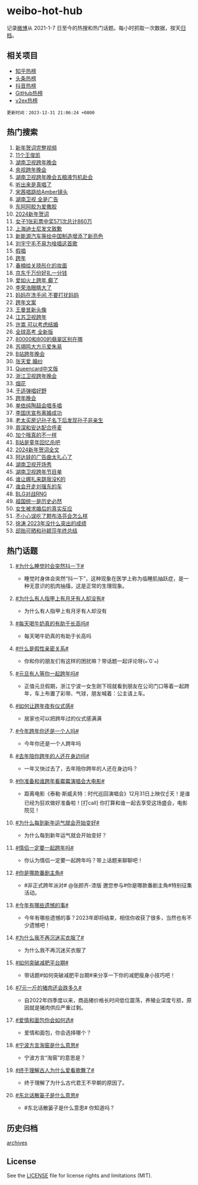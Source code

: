 # weibo-hot-hub

记录[微博](https://www.weibo.com)从 2021-1-7 日至今的热搜和热门话题。每小时抓取一次数据，按天[归档](archives)。

## 相关项目

- [知乎热榜](https://github.com/lonnyzhang423/zhihu-hot-hub)
- [头条热榜](https://github.com/lonnyzhang423/toutiao-hot-hub)
- [抖音热榜](https://github.com/lonnyzhang423/douyin-hot-hub)
- [GitHub热榜](https://github.com/lonnyzhang423/github-hot-hub)
- [v2ex热榜](https://github.com/lonnyzhang423/v2ex-hot-hub)


`更新时间：2023-12-31 21:06:24 +0800`

## 热门搜索

1. [新年贺词完整视频](https://m.weibo.cn/search?containerid=100103type%3D1%26t%3D10%26q%3D%23%E6%96%B0%E5%B9%B4%E8%B4%BA%E8%AF%8D%E5%AE%8C%E6%95%B4%E8%A7%86%E9%A2%91%23&stream_entry_id=51&isnewpage=1&extparam=seat%3D1%26pos%3D0%26cate%3D10103%26dgr%3D0%26c_type%3D51%26stream_entry_id%3D51%26q%3D%2523%25E6%2596%25B0%25E5%25B9%25B4%25E8%25B4%25BA%25E8%25AF%258D%25E5%25AE%258C%25E6%2595%25B4%25E8%25A7%2586%25E9%25A2%2591%2523%26filter_type%3Drealtimehot%26display_time%3D1704027983%26pre_seqid%3D1704027983657030014181)
1. [11个王俊凯](https://m.weibo.cn/search?containerid=100103type%3D1%26t%3D10%26q%3D%2311%E4%B8%AA%E7%8E%8B%E4%BF%8A%E5%87%AF%23&stream_entry_id=31&isnewpage=1&extparam=seat%3D1%26realpos%3D1%26dgr%3D0%26c_type%3D31%26pos%3D0%26lcate%3D5001%26stream_entry_id%3D31%26band_rank%3D1%26flag%3D4%26cate%3D5001%26q%3D%252311%25E4%25B8%25AA%25E7%258E%258B%25E4%25BF%258A%25E5%2587%25AF%2523%26filter_type%3Drealtimehot%26display_time%3D1704027983%26pre_seqid%3D1704027983657030014181)
1. [湖南卫视跨年晚会](https://m.weibo.cn/search?containerid=100103type%3D1%26t%3D10%26q%3D%E6%B9%96%E5%8D%97%E5%8D%AB%E8%A7%86%E8%B7%A8%E5%B9%B4%E6%99%9A%E4%BC%9A&stream_entry_id=31&isnewpage=1&extparam=seat%3D1%26realpos%3D2%26dgr%3D0%26c_type%3D31%26pos%3D1%26lcate%3D5001%26stream_entry_id%3D31%26band_rank%3D2%26flag%3D4%26cate%3D5001%26q%3D%25E6%25B9%2596%25E5%258D%2597%25E5%258D%25AB%25E8%25A7%2586%25E8%25B7%25A8%25E5%25B9%25B4%25E6%2599%259A%25E4%25BC%259A%26filter_type%3Drealtimehot%26display_time%3D1704027983%26pre_seqid%3D1704027983657030014181)
1. [央视跨年晚会](https://m.weibo.cn/search?containerid=100103type%3D1%26t%3D10%26q%3D%23%E5%A4%AE%E8%A7%86%E8%B7%A8%E5%B9%B4%E6%99%9A%E4%BC%9A%23&stream_entry_id=31&isnewpage=1&extparam=seat%3D1%26realpos%3D3%26dgr%3D0%26c_type%3D31%26pos%3D2%26lcate%3D5001%26stream_entry_id%3D31%26band_rank%3D3%26flag%3D1%26cate%3D5001%26q%3D%2523%25E5%25A4%25AE%25E8%25A7%2586%25E8%25B7%25A8%25E5%25B9%25B4%25E6%2599%259A%25E4%25BC%259A%2523%26filter_type%3Drealtimehot%26display_time%3D1704027983%26pre_seqid%3D1704027983657030014181)
1. [湖南卫视跨年晚会五粮液包机赴会](https://m.weibo.cn/search?containerid=100103type%3D1%26t%3D10%26q%3D%23%E6%B9%96%E5%8D%97%E5%8D%AB%E8%A7%86%E8%B7%A8%E5%B9%B4%E6%99%9A%E4%BC%9A%E4%BA%94%E7%B2%AE%E6%B6%B2%E5%8C%85%E6%9C%BA%E8%B5%B4%E4%BC%9A%23&stream_entry_id=31&isnewpage=1&extparam=seat%3D1%26adid%3D217224%26dgr%3D0%26topic_ad%3D1%26c_type%3D31%26is_ad_pos%3D1%26lcate%3D5001%26stream_entry_id%3D31%26band_rank%3D4%26pos%3D3%26cate%3D5001%26q%3D%2523%25E6%25B9%2596%25E5%258D%2597%25E5%258D%25AB%25E8%25A7%2586%25E8%25B7%25A8%25E5%25B9%25B4%25E6%2599%259A%25E4%25BC%259A%25E4%25BA%2594%25E7%25B2%25AE%25E6%25B6%25B2%25E5%258C%2585%25E6%259C%25BA%25E8%25B5%25B4%25E4%25BC%259A%2523%26filter_type%3Drealtimehot%26display_time%3D1704027983%26pre_seqid%3D1704027983657030014181)
1. [听出来是真唱了](https://m.weibo.cn/search?containerid=100103type%3D1%26t%3D10%26q%3D%E5%90%AC%E5%87%BA%E6%9D%A5%E6%98%AF%E7%9C%9F%E5%94%B1%E4%BA%86&stream_entry_id=31&isnewpage=1&extparam=seat%3D1%26realpos%3D4%26dgr%3D0%26c_type%3D31%26pos%3D4%26lcate%3D5001%26stream_entry_id%3D31%26band_rank%3D4%26flag%3D1%26cate%3D5001%26q%3D%25E5%2590%25AC%25E5%2587%25BA%25E6%259D%25A5%25E6%2598%25AF%25E7%259C%259F%25E5%2594%25B1%25E4%25BA%2586%26filter_type%3Drealtimehot%26display_time%3D1704027983%26pre_seqid%3D1704027983657030014181)
1. [宋茜唱跳给Amber镜头](https://m.weibo.cn/search?containerid=100103type%3D1%26t%3D10%26q%3D%E5%AE%8B%E8%8C%9C%E5%94%B1%E8%B7%B3%E7%BB%99Amber%E9%95%9C%E5%A4%B4&stream_entry_id=31&isnewpage=1&extparam=seat%3D1%26realpos%3D5%26dgr%3D0%26c_type%3D31%26pos%3D5%26lcate%3D5001%26stream_entry_id%3D31%26band_rank%3D5%26flag%3D1%26cate%3D5001%26q%3D%25E5%25AE%258B%25E8%258C%259C%25E5%2594%25B1%25E8%25B7%25B3%25E7%25BB%2599Amber%25E9%2595%259C%25E5%25A4%25B4%26filter_type%3Drealtimehot%26display_time%3D1704027983%26pre_seqid%3D1704027983657030014181)
1. [湖南卫视 全是广告](https://m.weibo.cn/search?containerid=100103type%3D1%26t%3D10%26q%3D%E6%B9%96%E5%8D%97%E5%8D%AB%E8%A7%86+%E5%85%A8%E6%98%AF%E5%B9%BF%E5%91%8A&stream_entry_id=31&isnewpage=1&extparam=seat%3D1%26realpos%3D6%26dgr%3D0%26c_type%3D31%26pos%3D6%26lcate%3D5001%26stream_entry_id%3D31%26band_rank%3D6%26flag%3D1%26cate%3D5001%26q%3D%25E6%25B9%2596%25E5%258D%2597%25E5%258D%25AB%25E8%25A7%2586%2520%25E5%2585%25A8%25E6%2598%25AF%25E5%25B9%25BF%25E5%2591%258A%26filter_type%3Drealtimehot%26display_time%3D1704027983%26pre_seqid%3D1704027983657030014181)
1. [东阿阿胶为爱撒胶](https://m.weibo.cn/search?containerid=100103type%3D1%26t%3D10%26q%3D%23%E4%B8%9C%E9%98%BF%E9%98%BF%E8%83%B6%E4%B8%BA%E7%88%B1%E6%92%92%E8%83%B6%23&stream_entry_id=31&isnewpage=1&extparam=seat%3D1%26adid%3D217713%26dgr%3D0%26topic_ad%3D1%26c_type%3D31%26is_ad_pos%3D1%26lcate%3D5001%26stream_entry_id%3D31%26band_rank%3D7%26pos%3D7%26cate%3D5001%26q%3D%2523%25E4%25B8%259C%25E9%2598%25BF%25E9%2598%25BF%25E8%2583%25B6%25E4%25B8%25BA%25E7%2588%25B1%25E6%2592%2592%25E8%2583%25B6%2523%26filter_type%3Drealtimehot%26display_time%3D1704027983%26pre_seqid%3D1704027983657030014181)
1. [2024新年贺词](https://m.weibo.cn/search?containerid=100103type%3D1%26t%3D10%26q%3D%232024%E6%96%B0%E5%B9%B4%E8%B4%BA%E8%AF%8D%23&stream_entry_id=31&isnewpage=1&extparam=seat%3D1%26realpos%3D7%26dgr%3D0%26c_type%3D31%26pos%3D8%26lcate%3D5001%26stream_entry_id%3D31%26band_rank%3D7%26flag%3D0%26cate%3D5001%26q%3D%25232024%25E6%2596%25B0%25E5%25B9%25B4%25E8%25B4%25BA%25E8%25AF%258D%2523%26filter_type%3Drealtimehot%26display_time%3D1704027983%26pre_seqid%3D1704027983657030014181)
1. [女子1张彩票中奖571次总计860万](https://m.weibo.cn/search?containerid=100103type%3D1%26t%3D10%26q%3D%23%E5%A5%B3%E5%AD%901%E5%BC%A0%E5%BD%A9%E7%A5%A8%E4%B8%AD%E5%A5%96571%E6%AC%A1%E6%80%BB%E8%AE%A1860%E4%B8%87%23&stream_entry_id=31&isnewpage=1&extparam=seat%3D1%26realpos%3D8%26dgr%3D0%26c_type%3D31%26pos%3D9%26lcate%3D5001%26stream_entry_id%3D31%26band_rank%3D8%26flag%3D0%26cate%3D5001%26q%3D%2523%25E5%25A5%25B3%25E5%25AD%25901%25E5%25BC%25A0%25E5%25BD%25A9%25E7%25A5%25A8%25E4%25B8%25AD%25E5%25A5%2596571%25E6%25AC%25A1%25E6%2580%25BB%25E8%25AE%25A1860%25E4%25B8%2587%2523%26filter_type%3Drealtimehot%26display_time%3D1704027983%26pre_seqid%3D1704027983657030014181)
1. [上海迪士尼发文致歉](https://m.weibo.cn/search?containerid=100103type%3D1%26t%3D10%26q%3D%23%E4%B8%8A%E6%B5%B7%E8%BF%AA%E5%A3%AB%E5%B0%BC%E5%8F%91%E6%96%87%E8%87%B4%E6%AD%89%23&stream_entry_id=31&isnewpage=1&extparam=seat%3D1%26realpos%3D9%26dgr%3D0%26c_type%3D31%26pos%3D10%26lcate%3D5001%26stream_entry_id%3D31%26band_rank%3D9%26flag%3D1%26cate%3D5001%26q%3D%2523%25E4%25B8%258A%25E6%25B5%25B7%25E8%25BF%25AA%25E5%25A3%25AB%25E5%25B0%25BC%25E5%258F%2591%25E6%2596%2587%25E8%2587%25B4%25E6%25AD%2589%2523%26filter_type%3Drealtimehot%26display_time%3D1704027983%26pre_seqid%3D1704027983657030014181)
1. [新能源汽车等给中国制造增添了新亮色](https://m.weibo.cn/search?containerid=100103type%3D1%26t%3D10%26q%3D%23%E6%96%B0%E8%83%BD%E6%BA%90%E6%B1%BD%E8%BD%A6%E7%AD%89%E7%BB%99%E4%B8%AD%E5%9B%BD%E5%88%B6%E9%80%A0%E5%A2%9E%E6%B7%BB%E4%BA%86%E6%96%B0%E4%BA%AE%E8%89%B2%23&stream_entry_id=31&isnewpage=1&extparam=seat%3D1%26realpos%3D10%26dgr%3D0%26c_type%3D31%26pos%3D11%26lcate%3D5001%26stream_entry_id%3D31%26band_rank%3D10%26flag%3D0%26cate%3D5001%26q%3D%2523%25E6%2596%25B0%25E8%2583%25BD%25E6%25BA%2590%25E6%25B1%25BD%25E8%25BD%25A6%25E7%25AD%2589%25E7%25BB%2599%25E4%25B8%25AD%25E5%259B%25BD%25E5%2588%25B6%25E9%2580%25A0%25E5%25A2%259E%25E6%25B7%25BB%25E4%25BA%2586%25E6%2596%25B0%25E4%25BA%25AE%25E8%2589%25B2%2523%26filter_type%3Drealtimehot%26display_time%3D1704027983%26pre_seqid%3D1704027983657030014181)
1. [刘宇宁毛不易为啥唱这首歌](https://m.weibo.cn/search?containerid=100103type%3D1%26t%3D10%26q%3D%E5%88%98%E5%AE%87%E5%AE%81%E6%AF%9B%E4%B8%8D%E6%98%93%E4%B8%BA%E5%95%A5%E5%94%B1%E8%BF%99%E9%A6%96%E6%AD%8C&stream_entry_id=31&isnewpage=1&extparam=seat%3D1%26realpos%3D11%26dgr%3D0%26c_type%3D31%26pos%3D12%26lcate%3D5001%26stream_entry_id%3D31%26band_rank%3D11%26flag%3D1%26cate%3D5001%26q%3D%25E5%2588%2598%25E5%25AE%2587%25E5%25AE%2581%25E6%25AF%259B%25E4%25B8%258D%25E6%2598%2593%25E4%25B8%25BA%25E5%2595%25A5%25E5%2594%25B1%25E8%25BF%2599%25E9%25A6%2596%25E6%25AD%258C%26filter_type%3Drealtimehot%26display_time%3D1704027983%26pre_seqid%3D1704027983657030014181)
1. [假唱](https://m.weibo.cn/search?containerid=100103type%3D1%26t%3D10%26q%3D%E5%81%87%E5%94%B1&stream_entry_id=31&isnewpage=1&extparam=seat%3D1%26realpos%3D12%26dgr%3D0%26c_type%3D31%26pos%3D13%26lcate%3D5001%26stream_entry_id%3D31%26band_rank%3D12%26flag%3D1%26cate%3D5001%26q%3D%25E5%2581%2587%25E5%2594%25B1%26filter_type%3Drealtimehot%26display_time%3D1704027983%26pre_seqid%3D1704027983657030014181)
1. [跨年](https://m.weibo.cn/search?containerid=100103type%3D1%26t%3D10%26q%3D%E8%B7%A8%E5%B9%B4&stream_entry_id=31&isnewpage=1&extparam=seat%3D1%26realpos%3D13%26dgr%3D0%26c_type%3D31%26pos%3D14%26lcate%3D5001%26stream_entry_id%3D31%26band_rank%3D13%26flag%3D1%26cate%3D5001%26q%3D%25E8%25B7%25A8%25E5%25B9%25B4%26filter_type%3Drealtimehot%26display_time%3D1704027983%26pre_seqid%3D1704027983657030014181)
1. [春楠给关晓彤化的妆面](https://m.weibo.cn/search?containerid=100103type%3D1%26t%3D10%26q%3D%E6%98%A5%E6%A5%A0%E7%BB%99%E5%85%B3%E6%99%93%E5%BD%A4%E5%8C%96%E7%9A%84%E5%A6%86%E9%9D%A2&stream_entry_id=31&isnewpage=1&extparam=seat%3D1%26realpos%3D14%26dgr%3D0%26c_type%3D31%26pos%3D15%26lcate%3D5001%26stream_entry_id%3D31%26band_rank%3D14%26flag%3D1%26cate%3D5001%26q%3D%25E6%2598%25A5%25E6%25A5%25A0%25E7%25BB%2599%25E5%2585%25B3%25E6%2599%2593%25E5%25BD%25A4%25E5%258C%2596%25E7%259A%2584%25E5%25A6%2586%25E9%259D%25A2%26filter_type%3Drealtimehot%26display_time%3D1704027983%26pre_seqid%3D1704027983657030014181)
1. [京东千万份好礼一分钱](https://m.weibo.cn/search?containerid=100103type%3D1%26t%3D10%26q%3D%23%E4%BA%AC%E4%B8%9C%E5%8D%83%E4%B8%87%E4%BB%BD%E5%A5%BD%E7%A4%BC%E4%B8%80%E5%88%86%E9%92%B1%23&stream_entry_id=31&isnewpage=1&extparam=seat%3D1%26adid%3D217918%26realpos%3D15%26dgr%3D0%26c_type%3D31%26pos%3D16%26lcate%3D5001%26stream_entry_id%3D31%26band_rank%3D15%26flag%3D0%26cate%3D5001%26q%3D%2523%25E4%25BA%25AC%25E4%25B8%259C%25E5%258D%2583%25E4%25B8%2587%25E4%25BB%25BD%25E5%25A5%25BD%25E7%25A4%25BC%25E4%25B8%2580%25E5%2588%2586%25E9%2592%25B1%2523%26filter_type%3Drealtimehot%26display_time%3D1704027983%26pre_seqid%3D1704027983657030014181)
1. [爱如火上跨年 癫了](https://m.weibo.cn/search?containerid=100103type%3D1%26t%3D10%26q%3D%E7%88%B1%E5%A6%82%E7%81%AB%E4%B8%8A%E8%B7%A8%E5%B9%B4+%E7%99%AB%E4%BA%86&stream_entry_id=31&isnewpage=1&extparam=seat%3D1%26realpos%3D16%26dgr%3D0%26c_type%3D31%26pos%3D17%26lcate%3D5001%26stream_entry_id%3D31%26band_rank%3D16%26flag%3D1%26cate%3D5001%26q%3D%25E7%2588%25B1%25E5%25A6%2582%25E7%2581%25AB%25E4%25B8%258A%25E8%25B7%25A8%25E5%25B9%25B4%2520%25E7%2599%25AB%25E4%25BA%2586%26filter_type%3Drealtimehot%26display_time%3D1704027983%26pre_seqid%3D1704027983657030014181)
1. [李荣浩眼睛大了](https://m.weibo.cn/search?containerid=100103type%3D1%26t%3D10%26q%3D%E6%9D%8E%E8%8D%A3%E6%B5%A9%E7%9C%BC%E7%9D%9B%E5%A4%A7%E4%BA%86&stream_entry_id=31&isnewpage=1&extparam=seat%3D1%26realpos%3D17%26dgr%3D0%26c_type%3D31%26pos%3D18%26lcate%3D5001%26stream_entry_id%3D31%26band_rank%3D17%26flag%3D1%26cate%3D5001%26q%3D%25E6%259D%258E%25E8%258D%25A3%25E6%25B5%25A9%25E7%259C%25BC%25E7%259D%259B%25E5%25A4%25A7%25E4%25BA%2586%26filter_type%3Drealtimehot%26display_time%3D1704027983%26pre_seqid%3D1704027983657030014181)
1. [妈妈在洗手间 不要打扰妈妈](https://m.weibo.cn/search?containerid=100103type%3D1%26t%3D10%26q%3D%E5%A6%88%E5%A6%88%E5%9C%A8%E6%B4%97%E6%89%8B%E9%97%B4+%E4%B8%8D%E8%A6%81%E6%89%93%E6%89%B0%E5%A6%88%E5%A6%88&stream_entry_id=31&isnewpage=1&extparam=seat%3D1%26realpos%3D18%26dgr%3D0%26c_type%3D31%26pos%3D19%26lcate%3D5001%26stream_entry_id%3D31%26band_rank%3D18%26flag%3D2%26cate%3D5001%26q%3D%25E5%25A6%2588%25E5%25A6%2588%25E5%259C%25A8%25E6%25B4%2597%25E6%2589%258B%25E9%2597%25B4%2520%25E4%25B8%258D%25E8%25A6%2581%25E6%2589%2593%25E6%2589%25B0%25E5%25A6%2588%25E5%25A6%2588%26filter_type%3Drealtimehot%26display_time%3D1704027983%26pre_seqid%3D1704027983657030014181)
1. [跨年文案](https://m.weibo.cn/search?containerid=100103type%3D1%26t%3D10%26q%3D%E8%B7%A8%E5%B9%B4%E6%96%87%E6%A1%88&stream_entry_id=31&isnewpage=1&extparam=seat%3D1%26realpos%3D19%26dgr%3D0%26c_type%3D31%26pos%3D20%26lcate%3D5001%26stream_entry_id%3D31%26band_rank%3D19%26flag%3D0%26cate%3D5001%26q%3D%25E8%25B7%25A8%25E5%25B9%25B4%25E6%2596%2587%25E6%25A1%2588%26filter_type%3Drealtimehot%26display_time%3D1704027983%26pre_seqid%3D1704027983657030014181)
1. [王曼昱新头像](https://m.weibo.cn/search?containerid=100103type%3D1%26t%3D10%26q%3D%E7%8E%8B%E6%9B%BC%E6%98%B1%E6%96%B0%E5%A4%B4%E5%83%8F&stream_entry_id=31&isnewpage=1&extparam=seat%3D1%26realpos%3D20%26dgr%3D0%26c_type%3D31%26pos%3D21%26lcate%3D5001%26stream_entry_id%3D31%26band_rank%3D20%26flag%3D1%26cate%3D5001%26q%3D%25E7%258E%258B%25E6%259B%25BC%25E6%2598%25B1%25E6%2596%25B0%25E5%25A4%25B4%25E5%2583%258F%26filter_type%3Drealtimehot%26display_time%3D1704027983%26pre_seqid%3D1704027983657030014181)
1. [江苏卫视跨年](https://m.weibo.cn/search?containerid=100103type%3D1%26t%3D10%26q%3D%E6%B1%9F%E8%8B%8F%E5%8D%AB%E8%A7%86%E8%B7%A8%E5%B9%B4&stream_entry_id=31&isnewpage=1&extparam=seat%3D1%26realpos%3D21%26dgr%3D0%26c_type%3D31%26pos%3D22%26lcate%3D5001%26stream_entry_id%3D31%26band_rank%3D21%26flag%3D0%26cate%3D5001%26q%3D%25E6%25B1%259F%25E8%258B%258F%25E5%258D%25AB%25E8%25A7%2586%25E8%25B7%25A8%25E5%25B9%25B4%26filter_type%3Drealtimehot%26display_time%3D1704027983%26pre_seqid%3D1704027983657030014181)
1. [许嵩 可以考虑结婚](https://m.weibo.cn/search?containerid=100103type%3D1%26t%3D10%26q%3D%E8%AE%B8%E5%B5%A9+%E5%8F%AF%E4%BB%A5%E8%80%83%E8%99%91%E7%BB%93%E5%A9%9A&stream_entry_id=31&isnewpage=1&extparam=seat%3D1%26realpos%3D22%26dgr%3D0%26c_type%3D31%26pos%3D23%26lcate%3D5001%26stream_entry_id%3D31%26band_rank%3D22%26flag%3D1%26cate%3D5001%26q%3D%25E8%25AE%25B8%25E5%25B5%25A9%2520%25E5%258F%25AF%25E4%25BB%25A5%25E8%2580%2583%25E8%2599%2591%25E7%25BB%2593%25E5%25A9%259A%26filter_type%3Drealtimehot%26display_time%3D1704027983%26pre_seqid%3D1704027983657030014181)
1. [全球高考 全新版](https://m.weibo.cn/search?containerid=100103type%3D1%26t%3D10%26q%3D%E5%85%A8%E7%90%83%E9%AB%98%E8%80%83+%E5%85%A8%E6%96%B0%E7%89%88&stream_entry_id=31&isnewpage=1&extparam=seat%3D1%26realpos%3D23%26dgr%3D0%26c_type%3D31%26pos%3D24%26lcate%3D5001%26stream_entry_id%3D31%26band_rank%3D23%26flag%3D1%26cate%3D5001%26q%3D%25E5%2585%25A8%25E7%2590%2583%25E9%25AB%2598%25E8%2580%2583%2520%25E5%2585%25A8%25E6%2596%25B0%25E7%2589%2588%26filter_type%3Drealtimehot%26display_time%3D1704027983%26pre_seqid%3D1704027983657030014181)
1. [80000和800的翡翠区别在哪](https://m.weibo.cn/search?containerid=100103type%3D1%26t%3D10%26q%3D%2380000%E5%92%8C800%E7%9A%84%E7%BF%A1%E7%BF%A0%E5%8C%BA%E5%88%AB%E5%9C%A8%E5%93%AA%23&stream_entry_id=31&isnewpage=1&extparam=seat%3D1%26realpos%3D24%26dgr%3D0%26c_type%3D31%26pos%3D25%26lcate%3D5001%26stream_entry_id%3D31%26band_rank%3D24%26flag%3D1%26cate%3D5001%26q%3D%252380000%25E5%2592%258C800%25E7%259A%2584%25E7%25BF%25A1%25E7%25BF%25A0%25E5%258C%25BA%25E5%2588%25AB%25E5%259C%25A8%25E5%2593%25AA%2523%26filter_type%3Drealtimehot%26display_time%3D1704027983%26pre_seqid%3D1704027983657030014181)
1. [苏翊鸣大方示爱朱易](https://m.weibo.cn/search?containerid=100103type%3D1%26t%3D10%26q%3D%23%E8%8B%8F%E7%BF%8A%E9%B8%A3%E5%A4%A7%E6%96%B9%E7%A4%BA%E7%88%B1%E6%9C%B1%E6%98%93%23&stream_entry_id=31&isnewpage=1&extparam=seat%3D1%26realpos%3D25%26dgr%3D0%26c_type%3D31%26pos%3D26%26lcate%3D5001%26stream_entry_id%3D31%26band_rank%3D25%26flag%3D0%26cate%3D5001%26q%3D%2523%25E8%258B%258F%25E7%25BF%258A%25E9%25B8%25A3%25E5%25A4%25A7%25E6%2596%25B9%25E7%25A4%25BA%25E7%2588%25B1%25E6%259C%25B1%25E6%2598%2593%2523%26filter_type%3Drealtimehot%26display_time%3D1704027983%26pre_seqid%3D1704027983657030014181)
1. [B站跨年晚会](https://m.weibo.cn/search?containerid=100103type%3D1%26t%3D10%26q%3DB%E7%AB%99%E8%B7%A8%E5%B9%B4%E6%99%9A%E4%BC%9A&stream_entry_id=31&isnewpage=1&extparam=seat%3D1%26realpos%3D26%26dgr%3D0%26c_type%3D31%26pos%3D27%26lcate%3D5001%26stream_entry_id%3D31%26band_rank%3D26%26flag%3D1%26cate%3D5001%26q%3DB%25E7%25AB%2599%25E8%25B7%25A8%25E5%25B9%25B4%25E6%2599%259A%25E4%25BC%259A%26filter_type%3Drealtimehot%26display_time%3D1704027983%26pre_seqid%3D1704027983657030014181)
1. [张天爱 婚纱](https://m.weibo.cn/search?containerid=100103type%3D1%26t%3D10%26q%3D%E5%BC%A0%E5%A4%A9%E7%88%B1+%E5%A9%9A%E7%BA%B1&stream_entry_id=31&isnewpage=1&extparam=seat%3D1%26realpos%3D27%26dgr%3D0%26c_type%3D31%26pos%3D28%26lcate%3D5001%26stream_entry_id%3D31%26band_rank%3D27%26flag%3D1%26cate%3D5001%26q%3D%25E5%25BC%25A0%25E5%25A4%25A9%25E7%2588%25B1%2520%25E5%25A9%259A%25E7%25BA%25B1%26filter_type%3Drealtimehot%26display_time%3D1704027983%26pre_seqid%3D1704027983657030014181)
1. [Queencard中文版](https://m.weibo.cn/search?containerid=100103type%3D1%26t%3D10%26q%3D%23Queencard%E4%B8%AD%E6%96%87%E7%89%88%23&stream_entry_id=31&isnewpage=1&extparam=seat%3D1%26realpos%3D28%26dgr%3D0%26c_type%3D31%26pos%3D29%26lcate%3D5001%26stream_entry_id%3D31%26band_rank%3D28%26flag%3D1%26cate%3D5001%26q%3D%2523Queencard%25E4%25B8%25AD%25E6%2596%2587%25E7%2589%2588%2523%26filter_type%3Drealtimehot%26display_time%3D1704027983%26pre_seqid%3D1704027983657030014181)
1. [浙江卫视跨年晚会](https://m.weibo.cn/search?containerid=100103type%3D1%26t%3D10%26q%3D%E6%B5%99%E6%B1%9F%E5%8D%AB%E8%A7%86%E8%B7%A8%E5%B9%B4%E6%99%9A%E4%BC%9A&stream_entry_id=31&isnewpage=1&extparam=seat%3D1%26realpos%3D29%26dgr%3D0%26c_type%3D31%26pos%3D30%26lcate%3D5001%26stream_entry_id%3D31%26band_rank%3D29%26flag%3D0%26cate%3D5001%26q%3D%25E6%25B5%2599%25E6%25B1%259F%25E5%258D%25AB%25E8%25A7%2586%25E8%25B7%25A8%25E5%25B9%25B4%25E6%2599%259A%25E4%25BC%259A%26filter_type%3Drealtimehot%26display_time%3D1704027983%26pre_seqid%3D1704027983657030014181)
1. [烟花](https://m.weibo.cn/search?containerid=100103type%3D1%26t%3D10%26q%3D%E7%83%9F%E8%8A%B1&stream_entry_id=31&isnewpage=1&extparam=seat%3D1%26realpos%3D30%26dgr%3D0%26c_type%3D31%26pos%3D31%26lcate%3D5001%26stream_entry_id%3D31%26band_rank%3D30%26flag%3D0%26cate%3D5001%26q%3D%25E7%2583%259F%25E8%258A%25B1%26filter_type%3Drealtimehot%26display_time%3D1704027983%26pre_seqid%3D1704027983657030014181)
1. [于适弹唱好野](https://m.weibo.cn/search?containerid=100103type%3D1%26t%3D10%26q%3D%E4%BA%8E%E9%80%82%E5%BC%B9%E5%94%B1%E5%A5%BD%E9%87%8E&stream_entry_id=31&isnewpage=1&extparam=seat%3D1%26realpos%3D31%26dgr%3D0%26c_type%3D31%26pos%3D32%26lcate%3D5001%26stream_entry_id%3D31%26band_rank%3D31%26flag%3D1%26cate%3D5001%26q%3D%25E4%25BA%258E%25E9%2580%2582%25E5%25BC%25B9%25E5%2594%25B1%25E5%25A5%25BD%25E9%2587%258E%26filter_type%3Drealtimehot%26display_time%3D1704027983%26pre_seqid%3D1704027983657030014181)
1. [跨年晚会](https://m.weibo.cn/search?containerid=100103type%3D1%26t%3D10%26q%3D%E8%B7%A8%E5%B9%B4%E6%99%9A%E4%BC%9A&stream_entry_id=31&isnewpage=1&extparam=seat%3D1%26realpos%3D32%26dgr%3D0%26c_type%3D31%26pos%3D33%26lcate%3D5001%26stream_entry_id%3D31%26band_rank%3D32%26flag%3D0%26cate%3D5001%26q%3D%25E8%25B7%25A8%25E5%25B9%25B4%25E6%2599%259A%25E4%25BC%259A%26filter_type%3Drealtimehot%26display_time%3D1704027983%26pre_seqid%3D1704027983657030014181)
1. [单依纯陶喆会唱多唱](https://m.weibo.cn/search?containerid=100103type%3D1%26t%3D10%26q%3D%E5%8D%95%E4%BE%9D%E7%BA%AF%E9%99%B6%E5%96%86%E4%BC%9A%E5%94%B1%E5%A4%9A%E5%94%B1&stream_entry_id=31&isnewpage=1&extparam=seat%3D1%26realpos%3D33%26dgr%3D0%26c_type%3D31%26pos%3D34%26lcate%3D5001%26stream_entry_id%3D31%26band_rank%3D33%26flag%3D1%26cate%3D5001%26q%3D%25E5%258D%2595%25E4%25BE%259D%25E7%25BA%25AF%25E9%2599%25B6%25E5%2596%2586%25E4%25BC%259A%25E5%2594%25B1%25E5%25A4%259A%25E5%2594%25B1%26filter_type%3Drealtimehot%26display_time%3D1704027983%26pre_seqid%3D1704027983657030014181)
1. [李国庆宣布离婚成功](https://m.weibo.cn/search?containerid=100103type%3D1%26t%3D10%26q%3D%23%E6%9D%8E%E5%9B%BD%E5%BA%86%E5%AE%A3%E5%B8%83%E7%A6%BB%E5%A9%9A%E6%88%90%E5%8A%9F%23&stream_entry_id=31&isnewpage=1&extparam=seat%3D1%26realpos%3D34%26dgr%3D0%26c_type%3D31%26pos%3D35%26lcate%3D5001%26stream_entry_id%3D31%26band_rank%3D34%26flag%3D0%26cate%3D5001%26q%3D%2523%25E6%259D%258E%25E5%259B%25BD%25E5%25BA%2586%25E5%25AE%25A3%25E5%25B8%2583%25E7%25A6%25BB%25E5%25A9%259A%25E6%2588%2590%25E5%258A%259F%2523%26filter_type%3Drealtimehot%26display_time%3D1704027983%26pre_seqid%3D1704027983657030014181)
1. [老太买房记孙子名下后发现孙子非亲生](https://m.weibo.cn/search?containerid=100103type%3D1%26t%3D10%26q%3D%23%E8%80%81%E5%A4%AA%E4%B9%B0%E6%88%BF%E8%AE%B0%E5%AD%99%E5%AD%90%E5%90%8D%E4%B8%8B%E5%90%8E%E5%8F%91%E7%8E%B0%E5%AD%99%E5%AD%90%E9%9D%9E%E4%BA%B2%E7%94%9F%23&stream_entry_id=31&isnewpage=1&extparam=seat%3D1%26realpos%3D35%26dgr%3D0%26c_type%3D31%26pos%3D36%26lcate%3D5001%26stream_entry_id%3D31%26band_rank%3D35%26flag%3D0%26cate%3D5001%26q%3D%2523%25E8%2580%2581%25E5%25A4%25AA%25E4%25B9%25B0%25E6%2588%25BF%25E8%25AE%25B0%25E5%25AD%2599%25E5%25AD%2590%25E5%2590%258D%25E4%25B8%258B%25E5%2590%258E%25E5%258F%2591%25E7%258E%25B0%25E5%25AD%2599%25E5%25AD%2590%25E9%259D%259E%25E4%25BA%25B2%25E7%2594%259F%2523%26filter_type%3Drealtimehot%26display_time%3D1704027983%26pre_seqid%3D1704027983657030014181)
1. [周深和安达配合呼麦](https://m.weibo.cn/search?containerid=100103type%3D1%26t%3D10%26q%3D%E5%91%A8%E6%B7%B1%E5%92%8C%E5%AE%89%E8%BE%BE%E9%85%8D%E5%90%88%E5%91%BC%E9%BA%A6&stream_entry_id=31&isnewpage=1&extparam=seat%3D1%26realpos%3D36%26dgr%3D0%26c_type%3D31%26pos%3D37%26lcate%3D5001%26stream_entry_id%3D31%26band_rank%3D36%26flag%3D1%26cate%3D5001%26q%3D%25E5%2591%25A8%25E6%25B7%25B1%25E5%2592%258C%25E5%25AE%2589%25E8%25BE%25BE%25E9%2585%258D%25E5%2590%2588%25E5%2591%25BC%25E9%25BA%25A6%26filter_type%3Drealtimehot%26display_time%3D1704027983%26pre_seqid%3D1704027983657030014181)
1. [加个哦真的不一样](https://m.weibo.cn/search?containerid=100103type%3D1%26t%3D10%26q%3D%E5%8A%A0%E4%B8%AA%E5%93%A6%E7%9C%9F%E7%9A%84%E4%B8%8D%E4%B8%80%E6%A0%B7&stream_entry_id=31&isnewpage=1&extparam=seat%3D1%26realpos%3D37%26dgr%3D0%26c_type%3D31%26pos%3D38%26lcate%3D5001%26stream_entry_id%3D31%26band_rank%3D37%26flag%3D0%26cate%3D5001%26q%3D%25E5%258A%25A0%25E4%25B8%25AA%25E5%2593%25A6%25E7%259C%259F%25E7%259A%2584%25E4%25B8%258D%25E4%25B8%2580%25E6%25A0%25B7%26filter_type%3Drealtimehot%26display_time%3D1704027983%26pre_seqid%3D1704027983657030014181)
1. [B站是童年回忆杀吧](https://m.weibo.cn/search?containerid=100103type%3D1%26t%3D10%26q%3DB%E7%AB%99%E6%98%AF%E7%AB%A5%E5%B9%B4%E5%9B%9E%E5%BF%86%E6%9D%80%E5%90%A7&stream_entry_id=31&isnewpage=1&extparam=seat%3D1%26realpos%3D38%26dgr%3D0%26c_type%3D31%26pos%3D39%26lcate%3D5001%26stream_entry_id%3D31%26band_rank%3D38%26flag%3D1%26cate%3D5001%26q%3DB%25E7%25AB%2599%25E6%2598%25AF%25E7%25AB%25A5%25E5%25B9%25B4%25E5%259B%259E%25E5%25BF%2586%25E6%259D%2580%25E5%2590%25A7%26filter_type%3Drealtimehot%26display_time%3D1704027983%26pre_seqid%3D1704027983657030014181)
1. [2024新年贺词全文](https://m.weibo.cn/search?containerid=100103type%3D1%26t%3D10%26q%3D%232024%E6%96%B0%E5%B9%B4%E8%B4%BA%E8%AF%8D%E5%85%A8%E6%96%87%23&stream_entry_id=31&isnewpage=1&extparam=seat%3D1%26realpos%3D39%26dgr%3D0%26c_type%3D31%26pos%3D40%26lcate%3D5001%26stream_entry_id%3D31%26band_rank%3D39%26flag%3D0%26cate%3D5001%26q%3D%25232024%25E6%2596%25B0%25E5%25B9%25B4%25E8%25B4%25BA%25E8%25AF%258D%25E5%2585%25A8%25E6%2596%2587%2523%26filter_type%3Drealtimehot%26display_time%3D1704027983%26pre_seqid%3D1704027983657030014181)
1. [阿达娃的广告曲太扎心了](https://m.weibo.cn/search?containerid=100103type%3D1%26t%3D10%26q%3D%23%E9%98%BF%E8%BE%BE%E5%A8%83%E7%9A%84%E5%B9%BF%E5%91%8A%E6%9B%B2%E5%A4%AA%E6%89%8E%E5%BF%83%E4%BA%86%23&stream_entry_id=31&isnewpage=1&extparam=seat%3D1%26adid%3D217887%26realpos%3D40%26dgr%3D0%26c_type%3D31%26pos%3D41%26lcate%3D5001%26stream_entry_id%3D31%26band_rank%3D40%26flag%3D0%26cate%3D5001%26q%3D%2523%25E9%2598%25BF%25E8%25BE%25BE%25E5%25A8%2583%25E7%259A%2584%25E5%25B9%25BF%25E5%2591%258A%25E6%259B%25B2%25E5%25A4%25AA%25E6%2589%258E%25E5%25BF%2583%25E4%25BA%2586%2523%26filter_type%3Drealtimehot%26display_time%3D1704027983%26pre_seqid%3D1704027983657030014181)
1. [湖南卫视开场秀](https://m.weibo.cn/search?containerid=100103type%3D1%26t%3D10%26q%3D%E6%B9%96%E5%8D%97%E5%8D%AB%E8%A7%86%E5%BC%80%E5%9C%BA%E7%A7%80&stream_entry_id=31&isnewpage=1&extparam=seat%3D1%26realpos%3D41%26dgr%3D0%26c_type%3D31%26pos%3D42%26lcate%3D5001%26stream_entry_id%3D31%26band_rank%3D41%26flag%3D1%26cate%3D5001%26q%3D%25E6%25B9%2596%25E5%258D%2597%25E5%258D%25AB%25E8%25A7%2586%25E5%25BC%2580%25E5%259C%25BA%25E7%25A7%2580%26filter_type%3Drealtimehot%26display_time%3D1704027983%26pre_seqid%3D1704027983657030014181)
1. [湖南卫视跨年节目单](https://m.weibo.cn/search?containerid=100103type%3D1%26t%3D10%26q%3D%E6%B9%96%E5%8D%97%E5%8D%AB%E8%A7%86%E8%B7%A8%E5%B9%B4%E8%8A%82%E7%9B%AE%E5%8D%95&stream_entry_id=31&isnewpage=1&extparam=seat%3D1%26realpos%3D42%26dgr%3D0%26c_type%3D31%26pos%3D43%26lcate%3D5001%26stream_entry_id%3D31%26band_rank%3D42%26flag%3D0%26cate%3D5001%26q%3D%25E6%25B9%2596%25E5%258D%2597%25E5%258D%25AB%25E8%25A7%2586%25E8%25B7%25A8%25E5%25B9%25B4%25E8%258A%2582%25E7%259B%25AE%25E5%258D%2595%26filter_type%3Drealtimehot%26display_time%3D1704027983%26pre_seqid%3D1704027983657030014181)
1. [谁让娜扎来跳我没K的](https://m.weibo.cn/search?containerid=100103type%3D1%26t%3D10%26q%3D%E8%B0%81%E8%AE%A9%E5%A8%9C%E6%89%8E%E6%9D%A5%E8%B7%B3%E6%88%91%E6%B2%A1K%E7%9A%84&stream_entry_id=31&isnewpage=1&extparam=seat%3D1%26realpos%3D43%26dgr%3D0%26c_type%3D31%26pos%3D44%26lcate%3D5001%26stream_entry_id%3D31%26band_rank%3D43%26flag%3D1%26cate%3D5001%26q%3D%25E8%25B0%2581%25E8%25AE%25A9%25E5%25A8%259C%25E6%2589%258E%25E6%259D%25A5%25E8%25B7%25B3%25E6%2588%2591%25E6%25B2%25A1K%25E7%259A%2584%26filter_type%3Drealtimehot%26display_time%3D1704027983%26pre_seqid%3D1704027983657030014181)
1. [谁会开走刘强东的车](https://m.weibo.cn/search?containerid=100103type%3D1%26t%3D10%26q%3D%23%E8%B0%81%E4%BC%9A%E5%BC%80%E8%B5%B0%E5%88%98%E5%BC%BA%E4%B8%9C%E7%9A%84%E8%BD%A6%23&stream_entry_id=31&isnewpage=1&extparam=seat%3D1%26adid%3D217890%26realpos%3D44%26dgr%3D0%26c_type%3D31%26pos%3D45%26lcate%3D5001%26stream_entry_id%3D31%26band_rank%3D44%26flag%3D0%26cate%3D5001%26q%3D%2523%25E8%25B0%2581%25E4%25BC%259A%25E5%25BC%2580%25E8%25B5%25B0%25E5%2588%2598%25E5%25BC%25BA%25E4%25B8%259C%25E7%259A%2584%25E8%25BD%25A6%2523%26filter_type%3Drealtimehot%26display_time%3D1704027983%26pre_seqid%3D1704027983657030014181)
1. [BLG对战RNG](https://m.weibo.cn/search?containerid=100103type%3D1%26t%3D10%26q%3DBLG%E5%AF%B9%E6%88%98RNG&stream_entry_id=31&isnewpage=1&extparam=seat%3D1%26realpos%3D45%26dgr%3D0%26c_type%3D31%26pos%3D46%26lcate%3D5001%26stream_entry_id%3D31%26band_rank%3D45%26flag%3D0%26cate%3D5001%26q%3DBLG%25E5%25AF%25B9%25E6%2588%2598RNG%26filter_type%3Drealtimehot%26display_time%3D1704027983%26pre_seqid%3D1704027983657030014181)
1. [祖国统一是历史必然](https://m.weibo.cn/search?containerid=100103type%3D1%26t%3D10%26q%3D%23%E7%A5%96%E5%9B%BD%E7%BB%9F%E4%B8%80%E6%98%AF%E5%8E%86%E5%8F%B2%E5%BF%85%E7%84%B6%23&stream_entry_id=31&isnewpage=1&extparam=seat%3D1%26realpos%3D46%26dgr%3D0%26c_type%3D31%26pos%3D47%26lcate%3D5001%26stream_entry_id%3D31%26band_rank%3D46%26flag%3D0%26cate%3D5001%26q%3D%2523%25E7%25A5%2596%25E5%259B%25BD%25E7%25BB%259F%25E4%25B8%2580%25E6%2598%25AF%25E5%258E%2586%25E5%258F%25B2%25E5%25BF%2585%25E7%2584%25B6%2523%26filter_type%3Drealtimehot%26display_time%3D1704027983%26pre_seqid%3D1704027983657030014181)
1. [女生被求婚后的真实反应](https://m.weibo.cn/search?containerid=100103type%3D1%26t%3D10%26q%3D%23%E5%A5%B3%E7%94%9F%E8%A2%AB%E6%B1%82%E5%A9%9A%E5%90%8E%E7%9A%84%E7%9C%9F%E5%AE%9E%E5%8F%8D%E5%BA%94%23&stream_entry_id=31&isnewpage=1&extparam=seat%3D1%26realpos%3D47%26dgr%3D0%26c_type%3D31%26pos%3D48%26lcate%3D5001%26stream_entry_id%3D31%26band_rank%3D47%26flag%3D1%26cate%3D5001%26q%3D%2523%25E5%25A5%25B3%25E7%2594%259F%25E8%25A2%25AB%25E6%25B1%2582%25E5%25A9%259A%25E5%2590%258E%25E7%259A%2584%25E7%259C%259F%25E5%25AE%259E%25E5%258F%258D%25E5%25BA%2594%2523%26filter_type%3Drealtimehot%26display_time%3D1704027983%26pre_seqid%3D1704027983657030014181)
1. [不小心误吃了颗布洛芬会怎么样](https://m.weibo.cn/search?containerid=100103type%3D1%26t%3D10%26q%3D%E4%B8%8D%E5%B0%8F%E5%BF%83%E8%AF%AF%E5%90%83%E4%BA%86%E9%A2%97%E5%B8%83%E6%B4%9B%E8%8A%AC%E4%BC%9A%E6%80%8E%E4%B9%88%E6%A0%B7&stream_entry_id=31&isnewpage=1&extparam=seat%3D1%26realpos%3D48%26dgr%3D0%26c_type%3D31%26pos%3D49%26lcate%3D5001%26stream_entry_id%3D31%26band_rank%3D48%26flag%3D0%26cate%3D5001%26q%3D%25E4%25B8%258D%25E5%25B0%258F%25E5%25BF%2583%25E8%25AF%25AF%25E5%2590%2583%25E4%25BA%2586%25E9%25A2%2597%25E5%25B8%2583%25E6%25B4%259B%25E8%258A%25AC%25E4%25BC%259A%25E6%2580%258E%25E4%25B9%2588%25E6%25A0%25B7%26filter_type%3Drealtimehot%26display_time%3D1704027983%26pre_seqid%3D1704027983657030014181)
1. [徐涛 2023年没什么突出的成绩](https://m.weibo.cn/search?containerid=100103type%3D1%26t%3D10%26q%3D%E5%BE%90%E6%B6%9B+2023%E5%B9%B4%E6%B2%A1%E4%BB%80%E4%B9%88%E7%AA%81%E5%87%BA%E7%9A%84%E6%88%90%E7%BB%A9&stream_entry_id=31&isnewpage=1&extparam=seat%3D1%26realpos%3D49%26dgr%3D0%26c_type%3D31%26pos%3D50%26lcate%3D5001%26stream_entry_id%3D31%26band_rank%3D49%26flag%3D1%26cate%3D5001%26q%3D%25E5%25BE%2590%25E6%25B6%259B%25202023%25E5%25B9%25B4%25E6%25B2%25A1%25E4%25BB%2580%25E4%25B9%2588%25E7%25AA%2581%25E5%2587%25BA%25E7%259A%2584%25E6%2588%2590%25E7%25BB%25A9%26filter_type%3Drealtimehot%26display_time%3D1704027983%26pre_seqid%3D1704027983657030014181)
1. [邱贻可晒和孙颖莎年终总结](https://m.weibo.cn/search?containerid=100103type%3D1%26t%3D10%26q%3D%E9%82%B1%E8%B4%BB%E5%8F%AF%E6%99%92%E5%92%8C%E5%AD%99%E9%A2%96%E8%8E%8E%E5%B9%B4%E7%BB%88%E6%80%BB%E7%BB%93&stream_entry_id=31&isnewpage=1&extparam=seat%3D1%26realpos%3D50%26dgr%3D0%26c_type%3D31%26pos%3D51%26lcate%3D5001%26stream_entry_id%3D31%26band_rank%3D50%26flag%3D1%26cate%3D5001%26q%3D%25E9%2582%25B1%25E8%25B4%25BB%25E5%258F%25AF%25E6%2599%2592%25E5%2592%258C%25E5%25AD%2599%25E9%25A2%2596%25E8%258E%258E%25E5%25B9%25B4%25E7%25BB%2588%25E6%2580%25BB%25E7%25BB%2593%26filter_type%3Drealtimehot%26display_time%3D1704027983%26pre_seqid%3D1704027983657030014181)

## 热门话题

1. [#为什么睡觉时会突然抖一下#](https://m.weibo.cn/search?containerid=231522type%3D1%26t%3D10%26q%3D%23%E4%B8%BA%E4%BB%80%E4%B9%88%E7%9D%A1%E8%A7%89%E6%97%B6%E4%BC%9A%E7%AA%81%E7%84%B6%E6%8A%96%E4%B8%80%E4%B8%8B%23&stream_entry_id=128&isnewpage=1&extparam=seat%3D1%26c_type%3D128%26lcate%3D5004%26cate%3D5004%26unitid%3D1703933238226%26pos%3D1-0-0%26dgr%3D0%26display_time%3D1704027984%26pre_seqid%3D1704027984736029810113)
    - 睡觉时身体会突然“抖一下”，这种现象在医学上称为临睡肌抽跃症，是一种无意识的肌肉抽搐，这是正常的生理现象。

1. [#为什么有人指甲上有月牙有人却没有#](https://m.weibo.cn/search?containerid=231522type%3D1%26t%3D10%26q%3D%23%E4%B8%BA%E4%BB%80%E4%B9%88%E6%9C%89%E4%BA%BA%E6%8C%87%E7%94%B2%E4%B8%8A%E6%9C%89%E6%9C%88%E7%89%99%E6%9C%89%E4%BA%BA%E5%8D%B4%E6%B2%A1%E6%9C%89%23&stream_entry_id=128&isnewpage=1&extparam=seat%3D1%26c_type%3D128%26lcate%3D5004%26cate%3D5004%26unitid%3D1703998290714%26pos%3D1-0-1%26dgr%3D0%26display_time%3D1704027984%26pre_seqid%3D1704027984736029810113)
    - 为什么有人指甲上有月牙有人却没有

1. [#每天喝牛奶真的有助于长高吗#](https://m.weibo.cn/search?containerid=231522type%3D1%26t%3D10%26q%3D%23%E6%AF%8F%E5%A4%A9%E5%96%9D%E7%89%9B%E5%A5%B6%E7%9C%9F%E7%9A%84%E6%9C%89%E5%8A%A9%E4%BA%8E%E9%95%BF%E9%AB%98%E5%90%97%23&stream_entry_id=128&isnewpage=1&extparam=seat%3D1%26c_type%3D128%26lcate%3D5004%26cate%3D5004%26unitid%3D1703931706187%26pos%3D1-0-2%26dgr%3D0%26display_time%3D1704027984%26pre_seqid%3D1704027984736029810113)
    - 每天喝牛奶真的有助于长高吗

1. [#什么是假性亲密关系#](https://m.weibo.cn/search?containerid=231522type%3D1%26t%3D10%26q%3D%23%E4%BB%80%E4%B9%88%E6%98%AF%E5%81%87%E6%80%A7%E4%BA%B2%E5%AF%86%E5%85%B3%E7%B3%BB%23&stream_entry_id=128&isnewpage=1&extparam=seat%3D1%26c_type%3D128%26lcate%3D5004%26cate%3D5004%26unitid%3D1703865132392%26pos%3D1-0-3%26dgr%3D0%26display_time%3D1704027984%26pre_seqid%3D1704027984736029810113)
    - 你和你的朋友们有这样的困扰嘛？带话题一起评论呀(๑´0`๑)

1. [#元旦有人等你一起跨年吗#](https://m.weibo.cn/search?containerid=231522type%3D1%26t%3D10%26q%3D%23%E5%85%83%E6%97%A6%E6%9C%89%E4%BA%BA%E7%AD%89%E4%BD%A0%E4%B8%80%E8%B5%B7%E8%B7%A8%E5%B9%B4%E5%90%97%23&stream_entry_id=128&isnewpage=1&extparam=seat%3D1%26c_type%3D128%26lcate%3D5004%26cate%3D5004%26unitid%3D1704004000283%26pos%3D1-0-4%26dgr%3D0%26display_time%3D1704027984%26pre_seqid%3D1704027984736029810113)
    - 正值元旦假期，浙江宁波一女生刚下班就看到朋友在公司门口等着一起跨年，车上布置了彩带、气球，朋友喊着：公主请上车。

1. [#如何让跨年夜有仪式感#](https://m.weibo.cn/search?containerid=231522type%3D1%26t%3D10%26q%3D%23%E5%A6%82%E4%BD%95%E8%AE%A9%E8%B7%A8%E5%B9%B4%E5%A4%9C%E6%9C%89%E4%BB%AA%E5%BC%8F%E6%84%9F%23&stream_entry_id=128&isnewpage=1&extparam=seat%3D1%26c_type%3D128%26lcate%3D5004%26cate%3D5004%26unitid%3D1703950330539%26pos%3D1-0-5%26dgr%3D0%26display_time%3D1704027984%26pre_seqid%3D1704027984736029810113)
    - 居家也可以把跨年过的仪式感满满

1. [#今年跨年你还是一个人吗#](https://m.weibo.cn/search?containerid=231522type%3D1%26t%3D10%26q%3D%23%E4%BB%8A%E5%B9%B4%E8%B7%A8%E5%B9%B4%E4%BD%A0%E8%BF%98%E6%98%AF%E4%B8%80%E4%B8%AA%E4%BA%BA%E5%90%97%23&stream_entry_id=128&isnewpage=1&extparam=seat%3D1%26c_type%3D128%26lcate%3D5004%26cate%3D5004%26unitid%3D1703988402669%26pos%3D1-0-6%26dgr%3D0%26display_time%3D1704027984%26pre_seqid%3D1704027984736029810113)
    - 今年你还是一个人跨年吗

1. [#去年陪你跨年的人还在身边吗#](https://m.weibo.cn/search?containerid=231522type%3D1%26t%3D10%26q%3D%23%E5%8E%BB%E5%B9%B4%E9%99%AA%E4%BD%A0%E8%B7%A8%E5%B9%B4%E7%9A%84%E4%BA%BA%E8%BF%98%E5%9C%A8%E8%BA%AB%E8%BE%B9%E5%90%97%23&stream_entry_id=128&isnewpage=1&extparam=seat%3D1%26c_type%3D128%26lcate%3D5004%26cate%3D5004%26unitid%3D1703991394198%26pos%3D1-0-7%26dgr%3D0%26display_time%3D1704027984%26pre_seqid%3D1704027984736029810113)
    - 一年又快过去了，去年陪你跨年的人还在身边吗？

1. [#你准备和谁跨年看霉霉演唱会大电影#](https://m.weibo.cn/search?containerid=231522type%3D1%26t%3D10%26q%3D%23%E4%BD%A0%E5%87%86%E5%A4%87%E5%92%8C%E8%B0%81%E8%B7%A8%E5%B9%B4%E7%9C%8B%E9%9C%89%E9%9C%89%E6%BC%94%E5%94%B1%E4%BC%9A%E5%A4%A7%E7%94%B5%E5%BD%B1%23&stream_entry_id=128&isnewpage=1&extparam=seat%3D1%26c_type%3D128%26lcate%3D5004%26cate%3D5004%26unitid%3D1703920617781%26pos%3D1-0-8%26dgr%3D0%26display_time%3D1704027984%26pre_seqid%3D1704027984736029810113)
    - 距离电影《泰勒·斯威夫特：时代巡回演唱会》12月31日上映仅☝天！是谁已经为狂欢做好准备啦！[打call] 你打算和谁一起去享受这场盛会，电影院见！

1. [#为什么每到新年运气就会开始变好#](https://m.weibo.cn/search?containerid=231522type%3D1%26t%3D10%26q%3D%23%E4%B8%BA%E4%BB%80%E4%B9%88%E6%AF%8F%E5%88%B0%E6%96%B0%E5%B9%B4%E8%BF%90%E6%B0%94%E5%B0%B1%E4%BC%9A%E5%BC%80%E5%A7%8B%E5%8F%98%E5%A5%BD%23&stream_entry_id=128&isnewpage=1&extparam=seat%3D1%26c_type%3D128%26lcate%3D5004%26cate%3D5004%26unitid%3D1703936510243%26pos%3D1-0-9%26dgr%3D0%26display_time%3D1704027984%26pre_seqid%3D1704027984736029810113)
    - 为什么每到新年运气就会开始变好？

1. [#情侣一定要一起跨年吗#](https://m.weibo.cn/search?containerid=231522type%3D1%26t%3D10%26q%3D%23%E6%83%85%E4%BE%A3%E4%B8%80%E5%AE%9A%E8%A6%81%E4%B8%80%E8%B5%B7%E8%B7%A8%E5%B9%B4%E5%90%97%23&stream_entry_id=128&isnewpage=1&extparam=seat%3D1%26c_type%3D128%26lcate%3D5004%26cate%3D5004%26unitid%3D1704018700940%26pos%3D1-0-10%26dgr%3D0%26display_time%3D1704027984%26pre_seqid%3D1704027984736029810113)
    - 你认为情侣一定要一起跨年吗？带上话题来聊聊吧！

1. [#你是哪款番剧主角#](https://m.weibo.cn/search?containerid=231522type%3D1%26t%3D10%26q%3D%23%E4%BD%A0%E6%98%AF%E5%93%AA%E6%AC%BE%E7%95%AA%E5%89%A7%E4%B8%BB%E8%A7%92%23&stream_entry_id=128&isnewpage=1&extparam=seat%3D1%26c_type%3D128%26lcate%3D5004%26cate%3D5004%26unitid%3D1703915516998%26pos%3D1-0-11%26dgr%3D0%26display_time%3D1704027984%26pre_seqid%3D1704027984736029810113)
    - #非正式跨年派对# @张颜齐-漆版 邀您参与#你是哪款番剧主角#特别征集活动。

1. [#今年有哪些遗憾的事#](https://m.weibo.cn/search?containerid=231522type%3D1%26t%3D10%26q%3D%23%E4%BB%8A%E5%B9%B4%E6%9C%89%E5%93%AA%E4%BA%9B%E9%81%97%E6%86%BE%E7%9A%84%E4%BA%8B%23&stream_entry_id=128&isnewpage=1&extparam=seat%3D1%26c_type%3D128%26lcate%3D5004%26cate%3D5004%26unitid%3D1703933520796%26pos%3D1-0-12%26dgr%3D0%26display_time%3D1704027984%26pre_seqid%3D1704027984736029810113)
    - 今年有哪些遗憾的事？2023年即将结束，相信你收获了很多，当然也有不少遗憾吧！

1. [#为什么我不再沉迷买衣服了#](https://m.weibo.cn/search?containerid=231522type%3D1%26t%3D10%26q%3D%23%E4%B8%BA%E4%BB%80%E4%B9%88%E6%88%91%E4%B8%8D%E5%86%8D%E6%B2%89%E8%BF%B7%E4%B9%B0%E8%A1%A3%E6%9C%8D%E4%BA%86%23&stream_entry_id=128&isnewpage=1&extparam=seat%3D1%26c_type%3D128%26lcate%3D5004%26cate%3D5004%26unitid%3D1703924824964%26pos%3D1-0-13%26dgr%3D0%26display_time%3D1704027984%26pre_seqid%3D1704027984736029810113)
    - 为什么我不再沉迷买衣服了

1. [#如何突破减肥平台期#](https://m.weibo.cn/search?containerid=231522type%3D1%26t%3D10%26q%3D%23%E5%A6%82%E4%BD%95%E7%AA%81%E7%A0%B4%E5%87%8F%E8%82%A5%E5%B9%B3%E5%8F%B0%E6%9C%9F%23&stream_entry_id=128&isnewpage=1&extparam=seat%3D1%26c_type%3D128%26lcate%3D5004%26cate%3D5004%26unitid%3D1704005490330%26pos%3D1-0-14%26dgr%3D0%26display_time%3D1704027984%26pre_seqid%3D1704027984736029810113)
    - 带话题#如何突破减肥平台期#来分享一下你的减肥瘦身小技巧吧！

1. [#7元一斤的猪肉还会跌多久#](https://m.weibo.cn/search?containerid=231522type%3D1%26t%3D10%26q%3D%237%E5%85%83%E4%B8%80%E6%96%A4%E7%9A%84%E7%8C%AA%E8%82%89%E8%BF%98%E4%BC%9A%E8%B7%8C%E5%A4%9A%E4%B9%85%23&stream_entry_id=128&isnewpage=1&extparam=seat%3D1%26c_type%3D128%26lcate%3D5004%26cate%3D5004%26unitid%3D1703903813159%26pos%3D1-0-15%26dgr%3D0%26display_time%3D1704027984%26pre_seqid%3D1704027984736029810113)
    - 自2022年四季度以来，商品猪价格长时间低位震荡，养殖业深度亏损，原因就是猪肉供应严重过剩。

1. [#爱情和面包你会如何选#](https://m.weibo.cn/search?containerid=231522type%3D1%26t%3D10%26q%3D%23%E7%88%B1%E6%83%85%E5%92%8C%E9%9D%A2%E5%8C%85%E4%BD%A0%E4%BC%9A%E5%A6%82%E4%BD%95%E9%80%89%23&stream_entry_id=128&isnewpage=1&extparam=seat%3D1%26c_type%3D128%26lcate%3D5004%26cate%3D5004%26unitid%3D1703933808562%26pos%3D1-0-16%26dgr%3D0%26display_time%3D1704027984%26pre_seqid%3D1704027984736029810113)
    - 爱情和面包，你会选择哪个？

1. [#宁波方言淘窑是什么意思#](https://m.weibo.cn/search?containerid=231522type%3D1%26t%3D10%26q%3D%23%E5%AE%81%E6%B3%A2%E6%96%B9%E8%A8%80%E6%B7%98%E7%AA%91%E6%98%AF%E4%BB%80%E4%B9%88%E6%84%8F%E6%80%9D%23&stream_entry_id=128&isnewpage=1&extparam=seat%3D1%26c_type%3D128%26lcate%3D5004%26cate%3D5004%26unitid%3D1703915872630%26pos%3D1-0-17%26dgr%3D0%26display_time%3D1704027984%26pre_seqid%3D1704027984736029810113)
    - 宁波方言“淘窑”的意思是？

1. [#终于理解古人为什么爱看歌舞了#](https://m.weibo.cn/search?containerid=231522type%3D1%26t%3D10%26q%3D%23%E7%BB%88%E4%BA%8E%E7%90%86%E8%A7%A3%E5%8F%A4%E4%BA%BA%E4%B8%BA%E4%BB%80%E4%B9%88%E7%88%B1%E7%9C%8B%E6%AD%8C%E8%88%9E%E4%BA%86%23&stream_entry_id=128&isnewpage=1&extparam=seat%3D1%26c_type%3D128%26lcate%3D5004%26cate%3D5004%26unitid%3D1704013014251%26pos%3D1-0-18%26dgr%3D0%26display_time%3D1704027984%26pre_seqid%3D1704027984736029810113)
    - 终于理解了为什么古代君王不早朝的原因了。

1. [#东北话散篓子是什么意思#](https://m.weibo.cn/search?containerid=231522type%3D1%26t%3D10%26q%3D%23%E4%B8%9C%E5%8C%97%E8%AF%9D%E6%95%A3%E7%AF%93%E5%AD%90%E6%98%AF%E4%BB%80%E4%B9%88%E6%84%8F%E6%80%9D%23&stream_entry_id=128&isnewpage=1&extparam=seat%3D1%26c_type%3D128%26lcate%3D5004%26cate%3D5004%26unitid%3D1703918517080%26pos%3D1-0-19%26dgr%3D0%26display_time%3D1704027984%26pre_seqid%3D1704027984736029810113)
    - #东北话散篓子是什么意思# 你知道吗？


## 历史归档

[archives](archives)

## License

See the [LICENSE](LICENSE) file for license rights and limitations (MIT).
